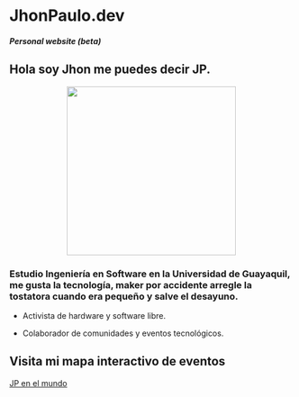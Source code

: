 # JhonPaulo.dev

##### Personal website (beta)

## Hola soy Jhon me puedes decir JP.

<p align="center">
  <img width="300" height="300" src="https://github.com/jhonpaulo98/AboutMe/blob/master/media/jp_hack.jpg">
</p>

### Estudio Ingeniería en Software en la Universidad de Guayaquil, me gusta la tecnología, maker por accidente arregle la tostatora cuando era pequeño y salve el desayuno.

* Activista de hardware y software libre.

* Colaborador de comunidades y eventos tecnológicos.

## Visita mi mapa interactivo de eventos

[JP en el mundo](https://gist.github.com/25ecb143aead8a19acdb36469155cd22)


